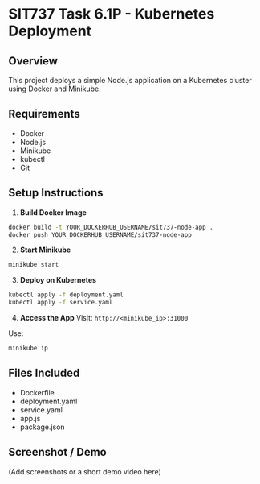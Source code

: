 # SIT737 Task 6.1P - Kubernetes Deployment

## Overview
This project deploys a simple Node.js application on a Kubernetes cluster using Docker and Minikube.

## Requirements
- Docker
- Node.js
- Minikube
- kubectl
- Git

## Setup Instructions

1. **Build Docker Image**
```bash
docker build -t YOUR_DOCKERHUB_USERNAME/sit737-node-app .
docker push YOUR_DOCKERHUB_USERNAME/sit737-node-app
```

2. **Start Minikube**
```bash
minikube start
```

3. **Deploy on Kubernetes**
```bash
kubectl apply -f deployment.yaml
kubectl apply -f service.yaml
```

4. **Access the App**
Visit: `http://<minikube_ip>:31000`

Use:
```bash
minikube ip
```

## Files Included
- Dockerfile
- deployment.yaml
- service.yaml
- app.js
- package.json

## Screenshot / Demo
(Add screenshots or a short demo video here)
